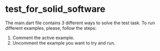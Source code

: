 # test_for_solid_software

The main.dart file contains 3 different ways to solve the test task.
To run different examples, please, follow the steps:
1. Comment the active example.
2. Uncomment the example you want to try and run.



